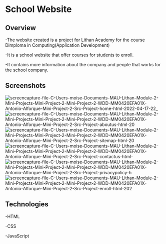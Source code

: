 # School Website
## Overview
  -The website created is a project for Lithan Academy for the course Dimploma in Computing(Application Development)
  
  -It is a school website that offer courses for students to enroll.
  
  -It contains more information about the company and people that works for the school company.
## Screenshots
![screencapture-file-C-Users-moise-Documents-MAU-Lithan-Module-2-Mini-Projects-Mini-Project-2-Mini-Project-2-WDD-MM0420EFA01X-Antonio-Alforque-Mini-Project-2-Src-Project-home-html-2022-04-17-22_](https://user-images.githubusercontent.com/68614293/163718294-8a9ad617-1b67-4478-8d71-75a1f452bccf.png)
![screencapture-file-C-Users-moise-Documents-MAU-Lithan-Module-2-Mini-Projects-Mini-Project-2-Mini-Project-2-WDD-MM0420EFA01X-Antonio-Alforque-Mini-Project-2-Src-Project-aboutus-html-20](https://user-images.githubusercontent.com/68614293/163718298-57a452c3-eb58-4544-95d8-ff89a172ae87.png)
![screencapture-file-C-Users-moise-Documents-MAU-Lithan-Module-2-Mini-Projects-Mini-Project-2-Mini-Project-2-WDD-MM0420EFA01X-Antonio-Alforque-Mini-Project-2-Src-Project-sitemap-html-20](https://user-images.githubusercontent.com/68614293/163718300-f1be542c-53f6-44b1-abc5-73870b054873.png)
![screencapture-file-C-Users-moise-Documents-MAU-Lithan-Module-2-Mini-Projects-Mini-Project-2-Mini-Project-2-WDD-MM0420EFA01X-Antonio-Alforque-Mini-Project-2-Src-Project-contactus-html-](https://user-images.githubusercontent.com/68614293/163718303-376bcdd6-fc5d-40b8-8adc-219157c01de4.png)
![screencapture-file-C-Users-moise-Documents-MAU-Lithan-Module-2-Mini-Projects-Mini-Project-2-Mini-Project-2-WDD-MM0420EFA01X-Antonio-Alforque-Mini-Project-2-Src-Project-privacypolicy-h](https://user-images.githubusercontent.com/68614293/163718306-e1a1c220-9a55-4a37-b04a-ed556287b1a5.png)
![screencapture-file-C-Users-moise-Documents-MAU-Lithan-Module-2-Mini-Projects-Mini-Project-2-Mini-Project-2-WDD-MM0420EFA01X-Antonio-Alforque-Mini-Project-2-Src-Project-enroll-html-202](https://user-images.githubusercontent.com/68614293/163718309-185a79bc-8c57-4c09-913e-82696ad667c5.png)

## Technologies
 -HTML
 
 -CSS
 
 -JavaScript

